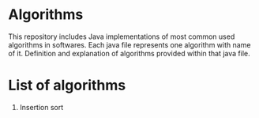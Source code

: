 # Algorithms
This repository includes Java implementations of most common used algorithms in softwares.
Each java file represents one algorithm with name of it. 
Definition and explanation of algorithms provided within that java file.

# List of algorithms
1. Insertion sort
